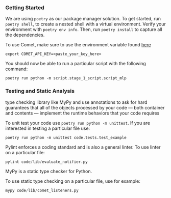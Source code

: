 ### Getting Started

We are using `poetry` as our package manager solution. To get started, run `poetry shell`, to create a nested shell with a virtual environment. Verify your environment with `poetry env info`. Then, run `poetry install` to capture all the dependencies. 


To use Comet, make sure to use the environment variable found [here]()
```
export COMET_API_KEY=<paste_your_key_here>
```

You should now be able to run a particular script with the following command:
```
poetry run python -m script.stage_1_script.script_mlp
```

### Testing and Static Analysis

type checking library like MyPy and use annotations to ask for hard guarantees that all of the objects processed by your code — both container and contents — implement the runtime behaviors that your code requires

To unit test your code use `poetry run python -m unittest`. If you are interested in testing a particular file use:
```
poetry run python -m unittest code.tests.test_example
```

Pylint enforces a coding standard and is also a general linter.
To use linter on a particular file:
```python
pylint code/lib/evaluate_notifier.py
```


MyPy is a static type checker for Python.

To use static type checking on a particular file, use for example:
```python
mypy code/lib/comet_listeners.py
```